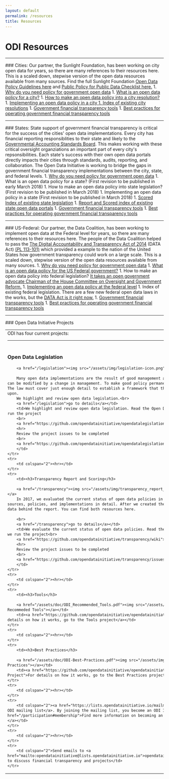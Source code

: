 ```yaml
---
layout: default
permalink: /resources
title: Resources
---
```


# ODI Resources
<hr>
### <a>Cities</a>:
Our partner, the Sunlight Foundation, has been working on city open data for years, so there are many references to their resources here. This is a scaled down, stepwise version of the open data resources available from many sources. Find the full Sunlight Foundation <a target="_blank" href="https://sunlightfoundation.com/opendataguidelines/">Open Data Policy Guidelines here</a> and <a target="_blank" href="http://whatworkscities.sunlightfoundation.com/">Public Policy for Public Data Checklist here.</a>
1. <a target="_blank" href="http://whatworkscities.sunlightfoundation.com/#section-h2-02">Why do you need policy for government open data</a>
1. <a target="_blank" href="http://whatworkscities.sunlightfoundation.com/#section-h2-05">What is an open data policy for a city?</a>
1. <a target="_blank" href="http://whatworkscities.sunlightfoundation.com/#section-h2-07">How to make an open data policy into a city resolution?</a>
1. <a target="_blank" href="https://sunlightfoundation.com/policy/open-cities/tactical-data-engagement/">Implementing an open data policy in a city
1. <a target="_blank" href="http://www.opendatapolicies.org/browse/by-date/">Index of existing city resolutions</a>
1. <a href="/assets/doc/ODI_Recommended_Tools.pdf">Government financial transparency tools</a>
1. <a href="/assets/doc/ODI-Best-Practices.pdf">Best practices for operating government financial transparency tools</a>

<hr>
### <a>States</a>:
State support of government financial transparency is critical for the success of the cities' open data implementations. Every city has financial reporting responsiblities to their state and likely to the <a target="_blank" href="http://gasb.org/">Governmental Accounting Standards Board</a>. This makes working with these critical oversight organziations an important part of every city's repsonsibilities. Each state's success with their own open data portals directly impacts their cities through standards, audits, reporting, and collaboration. The Open Data Initiative is working to bridge the gaps in government financial transparency implementations between the city, state, and federal levels.
1. <a target="_blank" href="http://whatworkscities.sunlightfoundation.com/#section-h2-02">Why do you need policy for government open data</a>
1. What is an open data policy for a state? (First revision to be published in early March 2018)
1. How to make an open data policy into state legislation? (First revision to be published in March 2018)
1. Implementing an open data policy in a state (First revision to be published in March 2018)
1. <a target="_blank" href="/legislation">Scored Index of existing state legislation</a>
1. <a target="_blank" href="/transparency">Report and Scored index of existing state open data portals</a>
1. <a href="/assets/doc/ODI_Recommended_Tools.pdf">Government financial transparency tools</a>
1. <a href="/assets/doc/ODI-Best-Practices.pdf">Best practices for operating government financial transparency tools</a>

<hr>
### <a>US-Federal</a>:
Our partner, the Data Coalition, has been working to implement open data at the Federal level for years, so there are many references to their resources here. The people of the Data Coalition helped to pass the <a target="_blank" href="http://www.datacoalition.org/issues/data-act/">The Digital Accountability and Transparency Act of 2014</a> (DATA Act) <a target="_blank" href="https://www.gpo.gov/fdsys/pkg/PLAW-113publ101/pdf/PLAW-113publ101.pdf">(PL 113-101)</a> which provided a example to the nation of the United States how government transparency could work on a large scale. This is a scaled down, stepwise version of the open data resources available from many sources. 
1. <a target="_blank" href="http://whatworkscities.sunlightfoundation.com/#section-h2-02">Why do you need policy for government open data</a>
1. <a target="_blank" href="https://www.datacoalition.org/issues/policy-agenda/#management">What is an open data policy for the US Federal government?</a>
1. How to make an open data policy into federal legislation? <a target="_blank" href="https://oversight.house.gov/issa-introduces-sweeping-open-government-spending-transparency-reforms/">It takes an open government advocate Chairman of the House Committee on Oversight and Government Reform.</a> 
1. <a target="_blank" href="https://www.datacoalition.org/issues/data-act/">Implementing an open data policy at the federal level</a>
1. Index of existing federal legislation. There are a few new federal open data laws in the works, but the <a target="_blank" href="/legislation/2014-05-09-united-states/">DATA Act is it right now.</a>
1. <a href="/assets/doc/ODI_Recommended_Tools.pdf">Government financial transparency tools</a>
1. <a href="/assets/doc/ODI-Best-Practices.pdf">Best practices for operating government financial transparency tools</a>

<!-- 
<hr>
### <a>Policy-Organizations</a>:
Advance their policy/project goals/contributions and find new funding sources. 
We want their event and project participation.
1. 
<hr>
### <a>Universities</a>:
Students that need projects. What can they work on? Some issue need to be 160 hr work so a professor could assign. Referring to open data issues, or more generally governance and accountability issues in a data-driven and interconnected world, and efforts to better educate people about best practices, and its uses and misuses. More specifically, efforts with the open data initiative and explore possible collaborations.
1. 
<hr>
### <a>Commercial-Companies</a>:
New ways of reaching customers. All of these companies are startups, so access to sources of investment could be important.
We want product comparisons, implementation, and operations documented and categorized. 
These organizations are our best chances for sponsorship. We want enough sponsorship to cover 2018 headcount.
1. 
-->

<hr>
### Open Data Initiative Projects
<table border="0" cellpadding="10">
	<tr>
		<td colspan="2">ODI has four current projects:<hr></td>
	</tr>
	<tr> 
		<td><h3>Open Data Legislation</h3>
			
		<a href="/legislation"><img src="/assets/img/legislation-icon.png" alt="ODI Open Data Legislation"></a>
		
		Many open data implementations are the result of good management and their policies. But any good policy can be modified by a change in management. To make good policy permanent, the policy must be made into a law. The law must cover just enough detail to establish a framework that the open data implementation can be built upon.
		We highlight and review open data legislation.<br>
		<a href="/legislation">go to details</a></td>
		<td>We highlight and review open data legislation. Read the Open Data Legislation project wiki on how we run the project
		<br>
		<a href="https://github.com/opendatainitiative/opendatalegislation/wiki">go to details</a>
		<hr>
		Review the project issues to be completed
		<br>
		<a href="https://github.com/opendatainitiative/opendatalegislation/issues">go to details</a>
		</td>
	</tr>
	<tr>
		<td colspan="2"><hr></td>
	</tr>
	<tr> 
		<td><h3>Transparency Report and Scoring</h3>
		
		<a href="/transparency"><img src="/assets/img/transparency_report_icon.png" alt="ODI Transparency Report"></a>
		In 2017, we evaluated the current status of open data policies in the states and municipalities using sources, policies, and implementations in detail. After we created the transparency report we published the data behind the report. You can find both resources here.
 
		<br>
		<a href="/transparency">go to details</a></td>
		<td>We evaluate the current status of open data policies. Read the Transparency Report project wiki on how we run the project<br>
		<a href="https://github.com/opendatainitiative/transparency/wiki">go to details</a>
		<hr>
		Review the project issues to be completed
		<br>
		<a href="https://github.com/opendatainitiative/transparency/issues">go to details</a>
		</td>
	</tr>
	<tr>
		<td colspan="2"><hr></td>
	</tr>
	<tr>
		<td><h3>Tools</h3>
			
		<a href="/assets/doc/ODI_Recommended_Tools.pdf"><img src="/assets/img/tools_icon.png" alt="Get ODI Recommeded Tools"></a></td>
		<td><a href="https://github.com/opendatainitiative/opendatainitiative.github.io/wiki/Tools-Project">For details on how it works, go to the Tools project</a></td>
	</tr>
	<tr>
		<td colspan="2"><hr></td>
	</tr>
	<tr>
		<td><h3>Best Practices</h3>
		
		<a href="/assets/doc/ODI-Best-Practices.pdf"><img src="/assets/img/practices_icon.png" alt="ODI Best Practices"></a></td>
		<td><a href="https://github.com/opendatainitiative/opendatainitiative.github.io/wiki/Best-Practices-Project">For details on how it works, go to the Best Practices project</a></td>
	</tr>
	<tr>
		<td colspan="2"><hr></td>
	</tr>
	<tr>
		<td colspan="2"><a href="https://lists.opendatainitiative.io/mailman/listinfo/opendatainitiative">Join the ODI mailing list</a>. By joining the mailing list, you become an ODI Individual Member. <a href="/participation#membership">Find more information on becoming an ODI Individual and Partner Member here.</a></td>
	</tr>
	<tr>
		<td colspan="2"><hr></td>
	</tr>
	<tr>
		<td colspan="2">Send emails to <a href="mailto:opendatainitiative@lists.opendatainitiative.io">opendatainitiative@lists.opendatainitiative.io</a> to discuss financial transparency and projects</td>
	</tr> 
</table>
